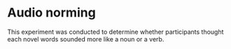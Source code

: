 # Audio norming

This experiment was conducted to determine whether participants thought each novel words sounded more like a noun or a verb.
